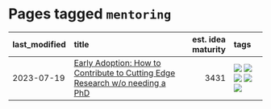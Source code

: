 # Pages tagged `mentoring`

|last_modified|title|est. idea maturity|tags
|:---|:---|---:|:---|
|2023-07-19|[Early Adoption: How to Contribute to Cutting Edge Research w/o needing a PhD](../early_adoption_and_fomo.md)|3431|[![](https://img.shields.io/badge/tag-autobiographical-936135)](../tags/autobiographical.md) [![](https://img.shields.io/badge/tag-career_advice-34720)](../tags/career_advice.md) [![](https://img.shields.io/badge/tag-early_adoption-db71cb)](../tags/early_adoption.md) [![](https://img.shields.io/badge/tag-mentoring-71e862)](../tags/mentoring.md) [![](https://img.shields.io/badge/tag-reddit-ad342b)](../tags/reddit.md)|